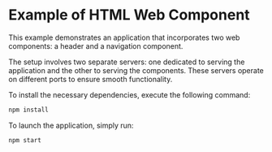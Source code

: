 # Example of HTML Web Component #
This example demonstrates an application that incorporates two web components: a header and a navigation component.

The setup involves two separate servers: one dedicated to serving the application and the other to serving the components. These servers operate on different ports to ensure smooth functionality.

To install the necessary dependencies, execute the following command:
```sh
npm install
```

To launch the application, simply run:
```sh
npm start
```
